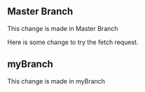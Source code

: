 ## Master Branch
This change is made in Master Branch

Here is some change to try the fetch request.


## myBranch 
This change is made in myBranch
